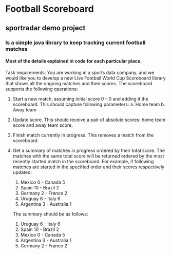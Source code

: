 # Football Scoreboard

## sportradar demo project

### Is a simple java library to keep tracking current football matches

#### Most of the details explained in code for each particular place.

Task requirements:
You are working in a sports data company,
and we would like you to develop a new Live Football World Cup Scoreboard library
that shows all the ongoing matches and their scores.
The scoreboard supports the following operations:

1. Start a new match, assuming initial score 0 – 0 and adding it the scoreboard.
   This should capture following parameters:
   a. Home team
   b. Away team
2. Update score. This should receive a pair of absolute scores: home team score and away
   team score.
3. Finish match currently in progress. This removes a match from the scoreboard.
4. Get a summary of matches in progress ordered by their total score. The matches with the
   same total score will be returned ordered by the most recently started match in the
   scoreboard.
   For example, if following matches are started in the specified order and their scores
   respectively updated:
   1. Mexico 0 - Canada 5
   2. Spain 10 - Brazil 2
   3. Germany 2 - France 2
   4. Uruguay 6 - Italy 6
   5. Argentina 3 - Australia 1

   The summary should be as follows:

   1. Uruguay 6 - Italy 6
   2. Spain 10 - Brazil 2
   3. Mexico 0 - Canada 5
   4. Argentina 3 - Australia 1
   5. Germany 2 - France 2
